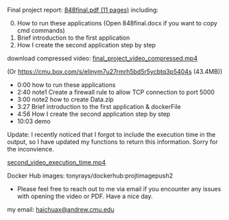 
Final project report:
[848final.pdf (11 pages)](848final.pdf) 
including:

0. How to run these applications (Open 848final.docx if you want to copy cmd commands)
1. Brief introduction to the first application
2. How I create the second application step by step


download compressed video:
[final_project_video_compressed.mp4](final_project_video_compressed.mp4)

(Or https://cmu.box.com/s/elinym7u27rmrh5bd5r5ycbtq3p5404s (43.4MB))

- 0:00 how to run these applications
- 2:40 note1 Create a firewall rule to allow TCP connection to port 5000
- 3:00 note2 how to create Data.zip
- 3:27 Brief introduction to the first application & dockerFile
- 4:56 How I create the second application step by step
- 10:03 demo

Update: I recently noticed that I forgot to include the execution time in the output, so I have updated my functions to return this information. Sorry for the inconvience.

[second_video_execution_time.mp4](second_video_execution_time.mp4)


Docker Hub images:
tonyrays/dockerhub:projtimagepush2

- Please feel free to reach out to me via email if you encounter any issues with opening the video or PDF. Have a nice day.

my email: haichuax@andrew.cmu.edu
